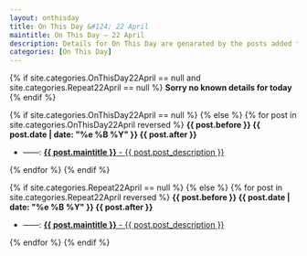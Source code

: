 ```yaml
---
layout: onthisday
title: On This Day &#124; 22 April
maintitle: On This Day — 22 April
description: Details for On This Day are genarated by the posts added to the website so the content is subject to changes/updates over time.
categories: [On This Day]
---
```


{% if site.categories.OnThisDay22April == null and site.categories.Repeat22April == null %}
<strong>Sorry no known details for today</strong>
{% endif %}

{% if site.categories.OnThisDay22April == null %}
{% else %}
{% for post in site.categories.OnThisDay22April reversed %}
<strong>{{ post.before }} {{ post.date | date: "%e %B %Y" }} {{ post.after }}</strong>
<ul>
<li> ——: <a href="{{ post.url }}"><strong>{{ post.maintitle }}</strong> - {{ post.post_description }}</a></li>
</ul>
{% endfor %}
{% endif %}

{% if site.categories.Repeat22April == null %}
{% else %}
{% for post in site.categories.Repeat22April reversed %}
<strong>{{ post.before }} {{ post.date | date: "%e %B %Y" }} {{ post.after }}</strong>
<ul>
<li> ——: <a href="{{ post.url }}"><strong>{{ post.maintitle }}</strong> - {{ post.post_description }}</a></li>
</ul>
{% endfor %}
{% endif %}
